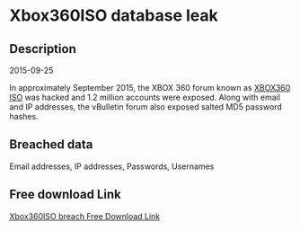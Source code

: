 # Xbox360ISO database leak

## Description

2015-09-25

In approximately September 2015, the XBOX 360 forum known as <a href="http://www.xbox360iso.com" target="_blank" rel="noopener">XBOX360 ISO</a> was hacked and 1.2 million accounts were exposed. Along with email and IP addresses, the vBulletin forum also exposed salted MD5 password hashes.

## Breached data

Email addresses, IP addresses, Passwords, Usernames

## Free download Link

[Xbox360ISO breach Free Download Link](https://link-to.net/1229997/965.6984923886681/dynamic/?r=aHR0cHM6Ly93d3cubWVkaWFmaXJlLmNvbS92aWV3L0IwUmltOFh3WFlha2l1QS94Ym94MzYwaXNvLmNvbS9maWxl)